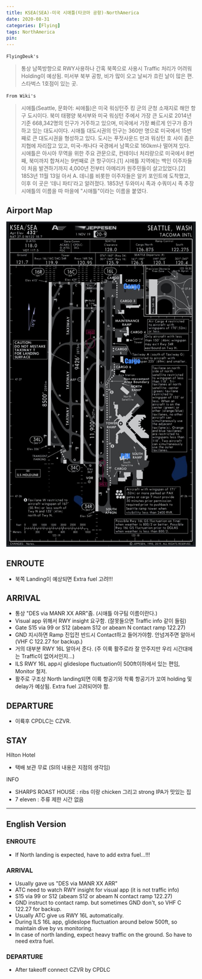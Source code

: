 ```yaml
---
title: KSEA(SEA)-미국 시애틀(타코마 공항)-NorthAmerica
date: 2020-08-31
categories: [Flying]
tags: NorthAmerica
pin:
---
```

`FlyingDeuk's`
>통상 남쪽방향으로 RWY사용하나 간혹 북쪽으로 사용시 Traffic 처리가 어려워 Holding이 예상됨.
미서부 북부 공항, 비가 많이 오고 날씨가 흐린 날이 많은 편. <br>
스타벅스 1호점이 있는 곳. <br>

`From Wiki's`
>시애틀(Seattle, 문화어: 씨애틀)은 미국 워싱턴주 킹 군의 군청 소재지로 해안 항구 도시이다. 북미 태평양 북서부와 미국 워싱턴 주에서 가장 큰 도시로 2014년 기준 668,342명의 인구가 거주하고 있으며, 미국에서 가장 빠르게 인구가 증가하고 있는 대도시이다. 시애틀 대도시권의 인구는 360만 명으로 미국에서 15번째로 큰 대도시권을 형성하고 있다. 도시는 푸젓사운드 만과 워싱턴 호 사이 좁은 지협에 자리잡고 있고, 미국-캐나다 국경에서 남쪽으로 160km나 떨어져 있다. 시애틀은 아시아 무역을 위한 주요 관문으로, 컨테이너 처리량으로 미국에서 8번째, 북미까지 합쳐서는 9번째로 큰 항구이다.[1]
시애틀 지역에는 백인 이주자들이 처음 발견하기까지 4,000년 전부터 아메리카 원주민들이 살고있었다.[2] 1853년 11월 13일 아서 A. 데니를 비롯한 이주자들은 알키 포인트에 도착했고, 이후 이 곳은 ‘데니 파티’라고 알려졌다. 1853년 두와미시 족과 수쿼미시 족 추장 시애틀의 이름을 따 마을에 "시애틀"이라는 이름을 붙였다.


## Airport Map
![sea](/img/flying/airport/sea_ap.jpg)

## ENROUTE
- 북쪽 Landing이 예상되면 Extra fuel 고려!!!

## ARRIVAL
- 통상 "DES via MANR XX ARR"줌. (시애틀 야구팀 이름이란다.)
- Visual app 위해서 RWY insight 요구함. (잘못들으면 Traffic info 같이 들림)
- Gate S15 via 99 or S12 (abeam S12 or abeam N contact ramp 122.27)
- GND 지시하면 Ramp 진입전 반드시 Contact하고 들어가야함. 안넘겨주면 알아서 (VHF C 122.27 for backup.)
- 거의 대부분 RWY 16L 알아서 준다. (주 이륙 활주로라 잘 안주지만 우리 시간대에는 Traffic이 없어서인지...)
- ILS RWY 16L app시 glideslope fluctuation이 500ft이하에서 있는 편임, Monitor 철저.
- 활주로 구조상 North landing되면 이륙 항공기와 착륙 항공기가 꼬여 holding 및 delay가 예상됨. Extra fuel 고려되어야 함.

## DEPARTURE
- 이륙후 CPDLC는 CZVR.

## STAY
Hilton Hotel
- 택배 보관 무료 (SI의 내용은 지점의 생각임)

INFO
- SHARPS ROAST HOUSE : ribs 이랑 chicken 그리고 strong IPA가 맛있는 집
- 7 eleven : 주류 제한 시간 없음

-------
## English Version

### ENROUTE
- If North landing is expected, have to add extra fuel...!!!

### ARRIVAL
- Usually gave us "DES via MANR XX ARR"
- ATC need to watch RWY insight for visual app (it is not traffic info)
- S15 via 99 or S12 (abeam S12 or abeam N contact ramp 122.27)
- GND instruct to contact ramp. but sometimes GND don't, so VHF C 122.27 for backup.
- Usually ATC give us RWY 16L automatically.
- During ILS 16L app, glideslope fluctuation around below 500ft, so maintain dive by vs monitoring.
- In case of north landing, expect heavy traffic on the ground. So have to need extra fuel.

### DEPARTURE
- After takeoff connect CZVR by CPDLC

